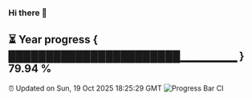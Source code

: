 ### Hi there 👋
⏳ Year progress { ███████████████████████▁▁▁▁▁▁▁ } 79.94 %
---
⏰ Updated on Sun, 19 Oct 2025 18:25:29 GMT
![Progress Bar CI](https://github.com/liununu/liununu/workflows/Progress%20Bar%20CI/badge.svg)
